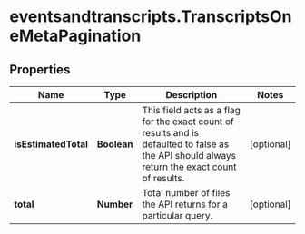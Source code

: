 # eventsandtranscripts.TranscriptsOneMetaPagination

## Properties

Name | Type | Description | Notes
------------ | ------------- | ------------- | -------------
**isEstimatedTotal** | **Boolean** | This field acts as a flag for the exact count of results and is defaulted to false as the API should always return the exact count of results.              | [optional] 
**total** | **Number** | Total number of files the API returns for a particular query. | [optional] 


